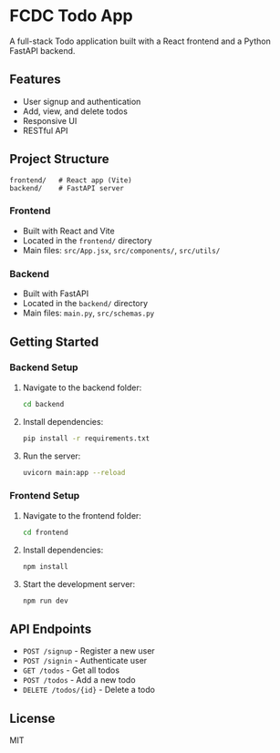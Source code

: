 # FCDC Todo App

A full-stack Todo application built with a React frontend and a Python FastAPI backend.

## Features
- User signup and authentication
- Add, view, and delete todos
- Responsive UI
- RESTful API

## Project Structure
```
frontend/   # React app (Vite)
backend/    # FastAPI server
```

### Frontend
- Built with React and Vite
- Located in the `frontend/` directory
- Main files: `src/App.jsx`, `src/components/`, `src/utils/`

### Backend
- Built with FastAPI
- Located in the `backend/` directory
- Main files: `main.py`, `src/schemas.py`

## Getting Started

### Backend Setup
1. Navigate to the backend folder:
   ```bash
   cd backend
   ```
2. Install dependencies:
   ```bash
   pip install -r requirements.txt
   ```
3. Run the server:
   ```bash
   uvicorn main:app --reload
   ```

### Frontend Setup
1. Navigate to the frontend folder:
   ```bash
   cd frontend
   ```
2. Install dependencies:
   ```bash
   npm install
   ```
3. Start the development server:
   ```bash
   npm run dev
   ```

## API Endpoints
- `POST /signup` - Register a new user
- `POST /signin` - Authenticate user
- `GET /todos` - Get all todos
- `POST /todos` - Add a new todo
- `DELETE /todos/{id}` - Delete a todo

## License
MIT
